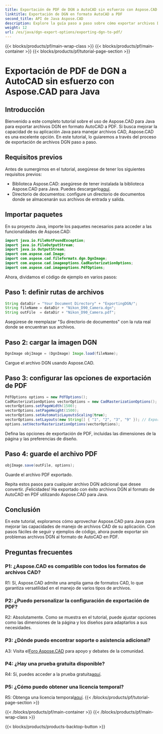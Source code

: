 ```yaml
---
title: Exportación de PDF de DGN a AutoCAD sin esfuerzo con Aspose.CAD para Java
linktitle: Exportación de DGN en formato AutoCAD a PDF
second_title: API de Java Aspose.CAD
description: Explore la guía paso a paso sobre cómo exportar archivos DGN a formato AutoCAD en PDF usando Aspose.CAD para Java. Aumente las capacidades de manejo de CAD de su aplicación Java sin esfuerzo.
weight: 12
url: /es/java/dgn-export-options/exporting-dgn-to-pdf/
---
```


{{< blocks/products/pf/main-wrap-class >}}
{{< blocks/products/pf/main-container >}}
{{< blocks/products/pf/tutorial-page-section >}}

# Exportación de PDF de DGN a AutoCAD sin esfuerzo con Aspose.CAD para Java

## Introducción

Bienvenido a este completo tutorial sobre el uso de Aspose.CAD para Java para exportar archivos DGN en formato AutoCAD a PDF. Si busca mejorar la capacidad de su aplicación Java para manejar archivos CAD, Aspose.CAD es una excelente opción. En este tutorial, lo guiaremos a través del proceso de exportación de archivos DGN paso a paso.


## Requisitos previos
Antes de sumergirnos en el tutorial, asegúrese de tener los siguientes requisitos previos:
-  Biblioteca Aspose.CAD: asegúrese de tener instalada la biblioteca Aspose.CAD para Java. Puedes descargarlo[aquí](https://releases.aspose.com/cad/java/).
- Directorio de documentos: configure un directorio de documentos donde se almacenarán sus archivos de entrada y salida.

## Importar paquetes

En su proyecto Java, importe los paquetes necesarios para acceder a las funcionalidades de Aspose.CAD:

```java
import java.io.FileNotFoundException;
import java.io.FileOutputStream;
import java.io.OutputStream;
import com.aspose.cad.Image;
import com.aspose.cad.fileformats.dgn.DgnImage;
import com.aspose.cad.imageoptions.CadRasterizationOptions;
import com.aspose.cad.imageoptions.PdfOptions;
```

Ahora, dividamos el código de ejemplo en varios pasos:

## Paso 1: definir rutas de archivos

```java
String dataDir = "Your Document Directory" + "ExportingDGN/";
String fileName = dataDir + "Nikon_D90_Camera.dgn";
String outFile  = dataDir + "Nikon_D90_Camera.pdf";
```

Asegúrese de reemplazar "Su directorio de documentos" con la ruta real donde se encuentran sus archivos.

## Paso 2: cargar la imagen DGN

```java
DgnImage objImage = (DgnImage) Image.load(fileName);
```

Cargue el archivo DGN usando Aspose.CAD.

## Paso 3: configurar las opciones de exportación de PDF

```java
PdfOptions options = new PdfOptions();
CadRasterizationOptions vectorOptions = new CadRasterizationOptions();
vectorOptions.setPageWidth(1500);
vectorOptions.setPageHeight(1500);
vectorOptions.setAutomaticLayoutsScaling(true);
vectorOptions.setLayouts(new String[] { "1", "2", "3", "9" }); // Exportar vistas específicas
options.setVectorRasterizationOptions(vectorOptions);
```

Defina las opciones de exportación de PDF, incluidas las dimensiones de la página y las preferencias de diseño.

## Paso 4: guarde el archivo PDF

```java
objImage.save(outFile, options);
```

Guarde el archivo PDF exportado.

Repita estos pasos para cualquier archivo DGN adicional que desee convertir. ¡Felicidades! Ha exportado con éxito archivos DGN al formato de AutoCAD en PDF utilizando Aspose.CAD para Java.

## Conclusión

En este tutorial, exploramos cómo aprovechar Aspose.CAD para Java para mejorar las capacidades de manejo de archivos CAD de su aplicación. Con pasos fáciles de seguir y ejemplos de código, ahora puede exportar sin problemas archivos DGN al formato de AutoCAD en PDF.

## Preguntas frecuentes

### P1: ¿Aspose.CAD es compatible con todos los formatos de archivos CAD?

R1: Sí, Aspose.CAD admite una amplia gama de formatos CAD, lo que garantiza versatilidad en el manejo de varios tipos de archivos.

### P2: ¿Puedo personalizar la configuración de exportación de PDF?

R2: Absolutamente. Como se muestra en el tutorial, puede ajustar opciones como las dimensiones de la página y los diseños para adaptarlos a sus necesidades.

### P3: ¿Dónde puedo encontrar soporte o asistencia adicional?

 A3: Visita el[Foro Aspose.CAD](https://forum.aspose.com/c/cad/19) para apoyo y debates de la comunidad.

### P4: ¿Hay una prueba gratuita disponible?

 R4: Sí, puedes acceder a la prueba gratuita[aquí](https://releases.aspose.com/).

### P5: ¿Cómo puedo obtener una licencia temporal?

 R5: Obtenga una licencia temporal[aquí](https://purchase.aspose.com/temporary-license/).
{{< /blocks/products/pf/tutorial-page-section >}}

{{< /blocks/products/pf/main-container >}}
{{< /blocks/products/pf/main-wrap-class >}}

{{< blocks/products/products-backtop-button >}}
